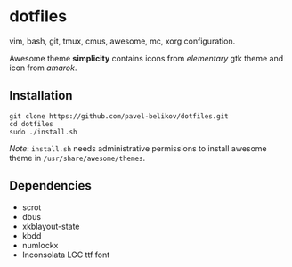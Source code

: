dotfiles
========
vim, bash, git, tmux, cmus, awesome, mc, xorg configuration.

Awesome theme **simplicity** contains icons from *elementary* gtk theme and icon from *amarok*.

Installation
--------------
```
git clone https://github.com/pavel-belikov/dotfiles.git
cd dotfiles
sudo ./install.sh
```

*Note*: `install.sh` needs administrative permissions to install awesome theme in `/usr/share/awesome/themes`.

Dependencies
--------------
- scrot
- dbus
- xkblayout-state
- kbdd
- numlockx
- Inconsolata LGC ttf font
